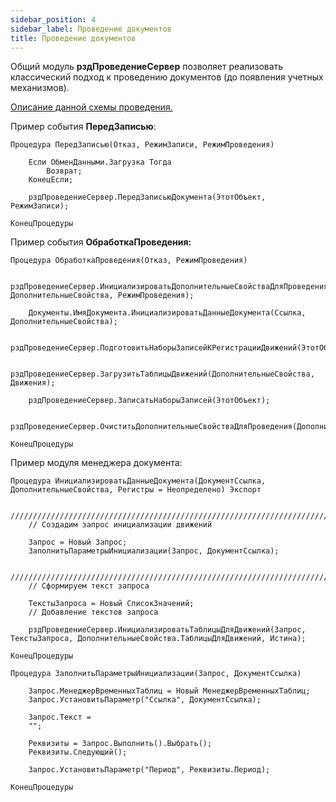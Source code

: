 ```yaml
---
sidebar_position: 4
sidebar_label: Проведение документов
title: Проведение документов
---
```


Общий модуль **рздПроведениеСервер** позволяет реализовать классический подход к проведению документов (до появления учетных механизмов).

[Описание данной схемы проведения.](https://xn----1-bedvffifm4g.xn--p1ai/articles/2017-09-07-documents-posting-scheme/)

Пример события **ПередЗаписью**:

```
Процедура ПередЗаписью(Отказ, РежимЗаписи, РежимПроведения)
	
	Если ОбменДанными.Загрузка Тогда
		Возврат;
	КонецЕсли;
	
	рздПроведениеСервер.ПередЗаписьюДокумента(ЭтотОбъект, РежимЗаписи);
	
КонецПроцедуры
```

Пример события **ОбработкаПроведения:**

```
Процедура ОбработкаПроведения(Отказ, РежимПроведения)
	
	рздПроведениеСервер.ИнициализироватьДополнительныеСвойстваДляПроведения(Ссылка, ДополнительныеСвойства, РежимПроведения);
	
	Документы.ИмяДокумента.ИнициализироватьДанныеДокумента(Ссылка, ДополнительныеСвойства);
	
	рздПроведениеСервер.ПодготовитьНаборыЗаписейКРегистрацииДвижений(ЭтотОбъект);
	
	рздПроведениеСервер.ЗагрузитьТаблицыДвижений(ДополнительныеСвойства, Движения);
	
	рздПроведениеСервер.ЗаписатьНаборыЗаписей(ЭтотОбъект);
	
	рздПроведениеСервер.ОчиститьДополнительныеСвойстваДляПроведения(ДополнительныеСвойства);
	
КонецПроцедуры
```

Пример модуля менеджера документа:

```
Процедура ИнициализироватьДанныеДокумента(ДокументСсылка, ДополнительныеСвойства, Регистры = Неопределено) Экспорт
	
	////////////////////////////////////////////////////////////////////////////
	// Создадим запрос инициализации движений
	
	Запрос = Новый Запрос;
	ЗаполнитьПараметрыИнициализации(Запрос, ДокументСсылка);
	
	////////////////////////////////////////////////////////////////////////////
	// Сформируем текст запроса
	
	ТекстыЗапроса = Новый СписокЗначений;
	// Добавление текстов запроса
	
	рздПроведениеСервер.ИнициализироватьТаблицыДляДвижений(Запрос, ТекстыЗапроса, ДополнительныеСвойства.ТаблицыДляДвижений, Истина);
	
КонецПроцедуры

Процедура ЗаполнитьПараметрыИнициализации(Запрос, ДокументСсылка)
	
	Запрос.МенеджерВременныхТаблиц = Новый МенеджерВременныхТаблиц;
	Запрос.УстановитьПараметр("Ссылка", ДокументСсылка);
	
	Запрос.Текст = 
	"";
	
	Реквизиты = Запрос.Выполнить().Выбрать();
	Реквизиты.Следующий();
	
	Запрос.УстановитьПараметр("Период", Реквизиты.Период);
	
КонецПроцедуры
```